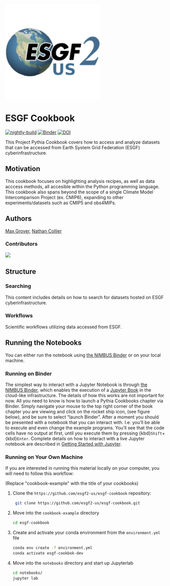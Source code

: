 <img src="notebooks/images/logos/esgf2-us.png" alt="thumbnail" width="300"/>

# ESGF Cookbook

[![nightly-build](https://github.com/ProjectPythia/cookbook-template/actions/workflows/nightly-build.yaml/badge.svg)](https://github.com/ProjectPythia/cookbook-template/actions/workflows/nightly-build.yaml)
[![Binder](https://binder.projectpythia.org/badge_logo.svg)](https://binder.projectpythia.org/v2/gh/ProjectPythia/cookbook-template/main?labpath=notebooks)
[![DOI](https://zenodo.org/badge/475509405.svg)](https://zenodo.org/badge/latestdoi/475509405)

This Project Pythia Cookbook covers how to access and analyze datasets that can be accessed from Earth System Grid Federation (ESGF) cyberinfrastructure.

## Motivation

This cookbook focuses on highlighting analysis recipes, as well as data acccess methods, all accesible within the Python programming language. This cookbook also spans beyond the scope of a single Climate Model Intercomparison Project (ex. CMIP6), expanding to other experiments/datasets such as CMIP5 and obs4MIPs.

## Authors

[Max Grover](@mgrover1), [Nathan Collier](@nocollier)

### Contributors

<a href="https://github.com/esgf2-us/esgf-cookbook/graphs/contributors">
  <img src="https://contrib.rocks/image?repo=esgf2-us/esgf-cookbook" />
</a>

## Structure

### Searching

This content includes details on how to search for datasets hosted on ESGF cyberinfrastructure.

### Workflows

Scientific workflows utilizing data accessed from ESGF.

## Running the Notebooks

You can either run the notebook using [the NIMBUS Binder](https://binder-nimbus.llnl.gov/) or on your local machine.

### Running on Binder

The simplest way to interact with a Jupyter Notebook is through
[the NIMBUS Binder](https://binder-nimbus.llnl.gov/), which enables the execution of a
[Jupyter Book](https://jupyterbook.org) in the cloud-like infrastructure. The details of how this works are not
important for now. All you need to know is how to launch a Pythia
Cookbooks chapter via Binder. Simply navigate your mouse to
the top right corner of the book chapter you are viewing and click
on the rocket ship icon, (see figure below), and be sure to select
“launch Binder”. After a moment you should be presented with a
notebook that you can interact with. I.e. you’ll be able to execute
and even change the example programs. You’ll see that the code cells
have no output at first, until you execute them by pressing
{kbd}`Shift`\+{kbd}`Enter`. Complete details on how to interact with
a live Jupyter notebook are described in [Getting Started with
Jupyter](https://foundations.projectpythia.org/foundations/getting-started-jupyter.html).

### Running on Your Own Machine

If you are interested in running this material locally on your computer, you will need to follow this workflow:

(Replace "cookbook-example" with the title of your cookbooks)

1. Clone the `https://github.com/esgf2-us/esgf-cookbook` repository:

   ```bash
    git clone https://github.com/esgf2-us/esgf-cookbook.git
   ```

1. Move into the `cookbook-example` directory
   ```bash
   cd esgf-cookbook
   ```
1. Create and activate your conda environment from the `environment.yml` file
   ```bash
   conda env create -f environment.yml
   conda activate esgf-cookbok-dev
   ```
1. Move into the `notebooks` directory and start up Jupyterlab
   ```bash
   cd notebooks/
   jupyter lab
   ```
